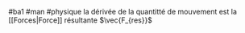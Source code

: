 #ba1 #man #physique 
la dérivée de la quantitté de mouvement est la [[Forces|Force]] résultante $\vec{F_{res}}$